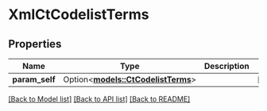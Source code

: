 # XmlCtCodelistTerms

## Properties

Name | Type | Description | Notes
------------ | ------------- | ------------- | -------------
**param_self** | Option<[**models::CtCodelistTerms**](CtCodelistTerms.md)> |  | [optional]

[[Back to Model list]](../README.md#documentation-for-models) [[Back to API list]](../README.md#documentation-for-api-endpoints) [[Back to README]](../README.md)


